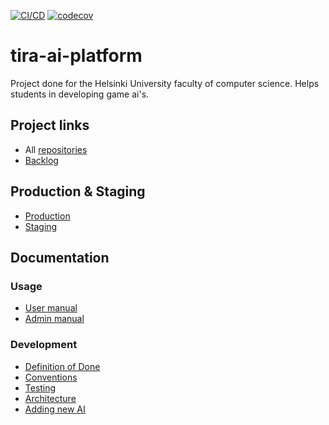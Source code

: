 [![CI/CD](https://github.com/game-ai-platform-team/tira-ai-platform/actions/workflows/cicd.yml/badge.svg)](https://github.com/game-ai-platform-team/tira-ai-platform/actions/workflows/cicd.yml)
[![codecov](https://codecov.io/gh/game-ai-platform-team/tira-ai-platform/graph/badge.svg?token=1X0SYPT0QS)](https://codecov.io/gh/game-ai-platform-team/tira-ai-platform)

# tira-ai-platform

Project done for the Helsinki University faculty of computer science. Helps students in developing game ai's.

## Project links

- All [repositories](https://github.com/orgs/game-ai-platform-team/repositories)
- [Backlog](https://github.com/orgs/game-ai-platform-team/projects/1)

## Production & Staging

- [Production]()
- [Staging](https://ai-dev-platform-ohtuprojekti-staging.apps.ocp-test-0.k8s.it.helsinki.fi/index.html)

## Documentation

### Usage

- [User manual](docs/user_manual/manual.md)
- [Admin manual](docs/admin_manual.md)

### Development

- [Definition of Done](/docs/development/definitionofdone.md)
- [Conventions](/docs/development/conventions.md)
- [Testing](/docs/development/testing.md)
- [Architecture](/docs/architecture.md)
- [Adding new AI](https://github.com/game-ai-platform-team/ai-library-template)
